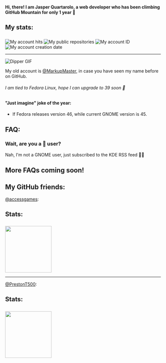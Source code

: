 #### Hi, there! I am Jasper Quartarolo, a web developer who has been climbing GitHub Mountain for only 1 year 🌛

<h4 style="font-size:20px;">
  My stats:
</h4>

![My account hits](https://hits.sh/github.com/Quartinal/hits.svg?style=for-the-badge&color=crimson)
![My public repositories](https://img.shields.io/badge/dynamic/json?url=https%3A%2F%2Fapi.github.com%2Fusers%2FQuartinal&query=%24.public_repos&style=for-the-badge&label=Public%20repositories
)
![My account ID](https://img.shields.io/badge/dynamic/json?url=https%3A%2F%2Fapi.github.com%2Fusers%2FQuartinal&query=%24.id&style=for-the-badge&label=ID&color=darkcyan
)
![My account creation date](https://img.shields.io/badge/dynamic/json?url=https%3A%2F%2Fapi.github.com%2Fusers%2FQuartinal&query=%24.created_at&style=for-the-badge&label=My%20account%20was%20created&color=darkslategray
)

_______________________________________________________________________________________________________________________________________________________________________

![Dipper GIF](https://i.pinimg.com/originals/e0/a1/08/e0a108f9201a6014063f853739e7d779.gif)

My old account is [@MarkupMaster](https://github.com/MarkupMaster), in case you have seen my name before on GitHub.

###### I am tied to Fedora Linux, hope I can upgrade to 39 soon 🤞

#### "Just imagine" joke of the year:

- If Fedora releases version 46, while current GNOME version is 45.

## FAQ:

### Wait, are you a 👣 user?

Nah, I'm not a GNOME user, just subscribed to the KDE RSS feed 🧑‍🍼

<h2>More FAQs coming soon!</h2>

## My GitHub friends:

[@accessgames](https://github.com/accessgames):

<h4 style="font-size:20px;">
  Stats:
</h4>

<a href="https://github.com/accessgames">
  <img src="https://github-readme-stats-rouge-xi-76.vercel.app/api/top-langs/?username=accessgames&theme=dark&layout=compact" height="150px">
</a>

<hr>

[@PrestonT500](https://github.com/PrestonT500):

<h4 style="font-size:20px;">
  Stats:
</h4>

<a href="https://github.com/PrestonT500">
  <img src="https://github-readme-stats-rouge-xi-76.vercel.app/api/top-langs/?username=PrestonT500&theme=dark&layout=compact" height="150px">
</a>
